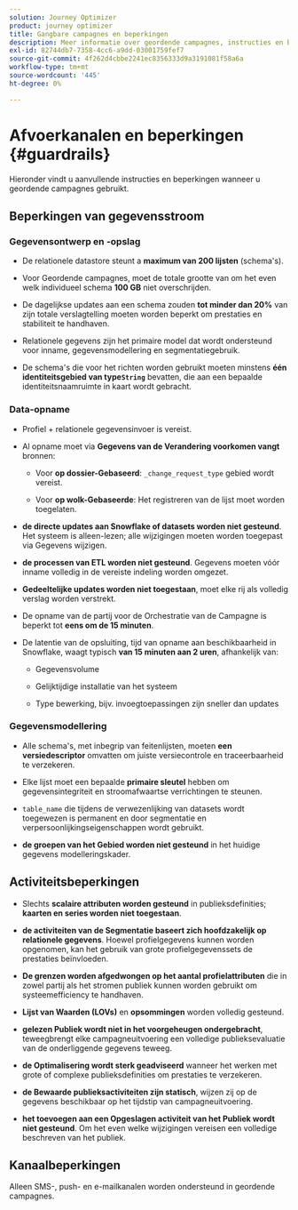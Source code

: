 ```yaml
---
solution: Journey Optimizer
product: journey optimizer
title: Gangbare campagnes en beperkingen
description: Meer informatie over geordende campagnes, instructies en beperkingen
exl-id: 82744db7-7358-4cc6-a9dd-03001759fef7
source-git-commit: 4f262d4cbbe2241ec8356333d9a3191081f58a6a
workflow-type: tm+mt
source-wordcount: '445'
ht-degree: 0%

---
```



# Afvoerkanalen en beperkingen {#guardrails}

Hieronder vindt u aanvullende instructies en beperkingen wanneer u geordende campagnes gebruikt.

## Beperkingen van gegevensstroom

### Gegevensontwerp en -opslag

* De relationele datastore steunt a **maximum van 200 lijsten** (schema&#39;s).

* Voor Geordende campagnes, moet de totale grootte van om het even welk individueel schema **100 GB** niet overschrijden.

* De dagelijkse updates aan een schema zouden **tot minder dan 20%** van zijn totale verslagtelling moeten worden beperkt om prestaties en stabiliteit te handhaven.

* Relationele gegevens zijn het primaire model dat wordt ondersteund voor inname, gegevensmodellering en segmentatiegebruik.

* De schema&#39;s die voor het richten worden gebruikt moeten minstens **één identiteitsgebied van type`String`** bevatten, die aan een bepaalde identiteitsnaamruimte in kaart wordt gebracht.

### Data-opname

* Profiel + relationele gegevensinvoer is vereist.

* Al opname moet via **Gegevens van de Verandering voorkomen vangt** bronnen:

   * Voor **op dossier-Gebaseerd**: `_change_request_type` gebied wordt vereist.

   * Voor **op wolk-Gebaseerde**: Het registreren van de lijst moet worden toegelaten.

* **de directe updates aan Snowflake of datasets worden niet gesteund**. Het systeem is alleen-lezen; alle wijzigingen moeten worden toegepast via Gegevens wijzigen.

* **de processen van ETL worden niet gesteund**. Gegevens moeten vóór inname volledig in de vereiste indeling worden omgezet.

* **Gedeeltelijke updates worden niet toegestaan**, moet elke rij als volledig verslag worden verstrekt.

* De opname van de partij voor de Orchestratie van de Campagne is beperkt tot **eens om de 15 minuten**.

* De latentie van de opsluiting, tijd van opname aan beschikbaarheid in Snowflake, waagt typisch **van 15 minuten aan 2 uren**, afhankelijk van:

   * Gegevensvolume

   * Gelijktijdige installatie van het systeem

   * Type bewerking, bijv. invoegtoepassingen zijn sneller dan updates

### Gegevensmodellering

* Alle schema&#39;s, met inbegrip van feitenlijsten, moeten **een versiedescriptor** omvatten om juiste versiecontrole en traceerbaarheid te verzekeren.

* Elke lijst moet een bepaalde **primaire sleutel** hebben om gegevensintegriteit en stroomafwaartse verrichtingen te steunen.

* `table_name` die tijdens de verwezenlijking van datasets wordt toegewezen is permanent en door segmentatie en verpersoonlijkingseigenschappen wordt gebruikt.

* **de groepen van het Gebied worden niet gesteund** in het huidige gegevens modelleringskader.

## Activiteitsbeperkingen

* Slechts **scalaire attributen worden gesteund** in publieksdefinities; **kaarten en series worden niet toegestaan**.

* **de activiteiten van de Segmentatie baseert zich hoofdzakelijk op relationele gegevens**. Hoewel profielgegevens kunnen worden opgenomen, kan het gebruik van grote profielgegevenssets de prestaties beïnvloeden.

* **De grenzen worden afgedwongen op het aantal profielattributen** die in zowel partij als het stromen publiek kunnen worden gebruikt om systeemefficiency te handhaven.

* **Lijst van Waarden (LOVs)** en **opsommingen** worden volledig gesteund.

* **gelezen Publiek wordt niet in het voorgeheugen ondergebracht**, teweegbrengt elke campagneuitvoering een volledige publieksevaluatie van de onderliggende gegevens teweeg.

* **de Optimalisering wordt sterk geadviseerd** wanneer het werken met grote of complexe publieksdefinities om prestaties te verzekeren.

* **de Bewaarde publieksactiviteiten zijn statisch**, wijzen zij op de gegevens beschikbaar op het tijdstip van campagneuitvoering.

* **het toevoegen aan een Opgeslagen activiteit van het Publiek wordt niet gesteund**. Om het even welke wijzigingen vereisen een volledige beschreven van het publiek.

## Kanaalbeperkingen

Alleen SMS-, push- en e-mailkanalen worden ondersteund in geordende campagnes.
